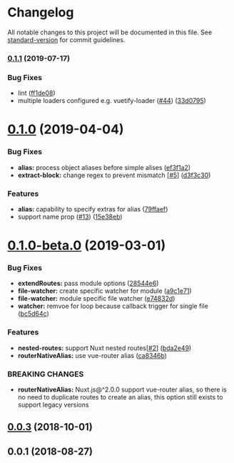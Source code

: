 # Changelog

All notable changes to this project will be documented in this file. See [standard-version](https://github.com/conventional-changelog/standard-version) for commit guidelines.

### [0.1.1](https://github.com/nuxt-community/router-extras-module/compare/v0.1.0...v0.1.1) (2019-07-17)


### Bug Fixes

* lint ([ff1de08](https://github.com/nuxt-community/router-extras-module/commit/ff1de08))
* multiple loaders configured e.g. vuetify-loader ([#44](https://github.com/nuxt-community/router-extras-module/issues/44)) ([33d0795](https://github.com/nuxt-community/router-extras-module/commit/33d0795))



# [0.1.0](https://github.com/nuxt-community/router-extras-module/compare/v0.1.0-beta.0...v0.1.0) (2019-04-04)


### Bug Fixes

* **alias:** process object aliases before simple alises ([ef3f1a2](https://github.com/nuxt-community/router-extras-module/commit/ef3f1a2))
* **extract-block:** change regex to prevent mismatch [[#5](https://github.com/nuxt-community/router-extras-module/issues/5)] ([d3f3c30](https://github.com/nuxt-community/router-extras-module/commit/d3f3c30))


### Features

* **alias:** capability to specify extras for alias ([79ffaef](https://github.com/nuxt-community/router-extras-module/commit/79ffaef))
* support name prop ([#13](https://github.com/nuxt-community/router-extras-module/issues/13)) ([15e38eb](https://github.com/nuxt-community/router-extras-module/commit/15e38eb))



# [0.1.0-beta.0](https://github.com/nuxt-community/router-extras-module/compare/v0.0.3...v0.1.0-beta.0) (2019-03-01)


### Bug Fixes

* **extendRoutes:** pass module options ([28544e6](https://github.com/nuxt-community/router-extras-module/commit/28544e6))
* **file-watcher:** create specific watcher for module ([a9c1e71](https://github.com/nuxt-community/router-extras-module/commit/a9c1e71))
* **file-watcher:** module specific file watcher ([e74832d](https://github.com/nuxt-community/router-extras-module/commit/e74832d))
* **watcher:** remvoe for loop because callback trigger for single file ([bc5d64c](https://github.com/nuxt-community/router-extras-module/commit/bc5d64c))


### Features

* **nested-routes:** support Nuxt nested routes[[#2](https://github.com/nuxt-community/router-extras-module/issues/2)] ([bda2e49](https://github.com/nuxt-community/router-extras-module/commit/bda2e49))
* **routerNativeAlias:** use vue-router alias ([ca8346b](https://github.com/nuxt-community/router-extras-module/commit/ca8346b))


### BREAKING CHANGES

* **routerNativeAlias:** Nuxt.js@^2.0.0 support vue-router alias, so there is no need to duplicate routes to create an alias, this option still exists to support legacy versions



<a name="0.0.3"></a>
## [0.0.3](https://github.com/nuxt-community/router-extras-module/compare/v0.0.2...v0.0.3) (2018-10-01)



<a name="0.0.1"></a>
## 0.0.1 (2018-08-27)

